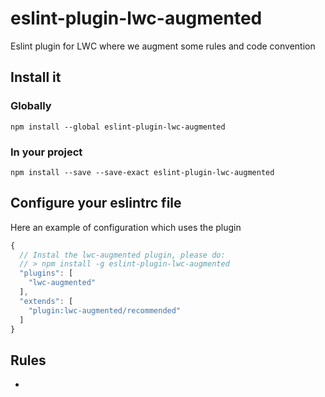 # eslint-plugin-lwc-augmented

Eslint plugin for LWC where we augment some rules and code convention

## Install it

### Globally

````
npm install --global eslint-plugin-lwc-augmented
````

### In your project

````
npm install --save --save-exact eslint-plugin-lwc-augmented
````

## Configure your eslintrc file

Here an example of configuration which uses the plugin

```js
{
  // Instal the lwc-augmented plugin, please do:
  // > npm install -g eslint-plugin-lwc-augmented
  "plugins": [
    "lwc-augmented"
  ],
  "extends": [
    "plugin:lwc-augmented/recommended"
  ]
}
```

## Rules

 * 